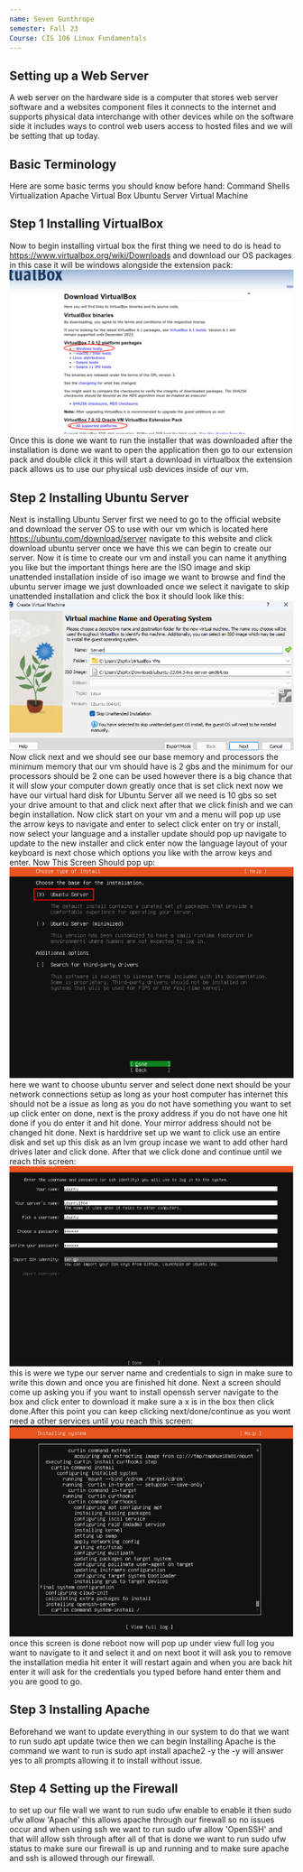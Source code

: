 ```yaml
---
name: Seven Gunthrope
semester: Fall 23
Course: CIS 106 Linux Fundamentals
---
```


## Setting up a Web Server
A web server on the hardware side is a computer that stores web server software and a websites component files it connects to the internet and supports physical data interchange with other devices while on the software side it includes ways to control web users access to hosted files and we will be setting that up today.

## Basic Terminology
Here are some basic terms you should know before hand:
Command Shells
Virtualization
Apache
Virtual Box
Ubuntu Server
Virtual Machine

## Step 1 Installing VirtualBox
Now to begin installing virtual box the first thing we need to do is head to https://www.virtualbox.org/wiki/Downloads and download our OS packages in this case it will be windows alongside the extension pack:
![vbdownload](vbdownload.png)
Once this is done we want to run the installer that was downloaded after the installation is done we want to open the application then go to our extension pack and double click it this will start a download in virtualbox the extension pack allows us to use our physical usb devices inside of our vm.

## Step 2 Installing Ubuntu Server
Next is installing Ubuntu Server first we need to go to the official website and download the server OS to use with our vm which is located here https://ubuntu.com/download/server navigate to this website and click download ubuntu server once we have this we can begin to create our server. Now it is time to create our vm and install you can name it anything you like but the important things here are the ISO image and skip unattended installation inside of iso image we want to browse and find the ubuntu server image we just downloaded once we select it navigate to skip unattended installation and click the box it should look like this:
![vm](Screenshot%202023-12-19%20164921.png)
Now click next and we should see our base memory and processors the minimum memory that our vm should have is 2 gbs and the minimum for our processors should be 2 one can be used however there is a big chance that it will slow your computer down greatly once that is set click next now we have our virtual hard disk for Ubuntu Server all we need is 10 gbs so set your drive amount to that and click next after that we click finish and we can begin installation. Now click start on your vm and a menu will pop up use the arrow keys to navigate and enter to select click enter on try or install, now select your language and a installer update should pop up navigate to update to the new installer and click enter now the language layout of your keyboard is next chose which options you like with the arrow keys and enter. Now This Screen Should pop up:
![install](ubuntu%20install.png)
here we want to choose ubuntu server and select done next should be your network connections setup as long as your host computer has internet this should not be a issue as long as you do not have something you want to set up click enter on done, next is the proxy address if you do not have one hit done if you do enter it and hit done.
Your mirror address should not be changed hit done. Next is harddrive set up we want to click use an entire disk and set up this disk as an lvm group incase we want to add other hard drives later and click done. After that we click done and continue until we reach this screen:
![users](ubuntuusers.png)
this is were we type our server name and credentials to sign in make sure to write this down and once you are finished hit done.
Next a screen should come up asking you if you want to install openssh server navigate to the box and click enter to download it make sure a x is in the box then click done.After this point you can keep clicking next/done/continue as you wont need a other services until you reach this screen:
![final](finalinstall.png)
once this screen is done reboot now will pop up under view full log you want to navigate to it and select it and on next boot it will ask you to remove the installation media hit enter it will restart again and when you are back hit enter it will ask for the credentials you typed before hand enter them and you are good to go.

## Step 3 Installing Apache
Beforehand we want to update everything in our system to do that we want to run sudo apt update twice then we can begin Installing Apache is the command we want to run is 
sudo apt install apache2 -y the -y will answer yes to all prompts allowing it to install without issue.

## Step 4 Setting up the Firewall
to set up our file wall we want to run sudo ufw enable to enable it then sudo ufw allow 'Apache' this allows apache through our firewall so no issues occur and when using ssh we want to run sudo ufw allow 'OpenSSH' and that will allow ssh through after all of that is done we want to run sudo ufw status to make sure our firewall is up and running and to make sure apache and ssh is allowed through our firewall.